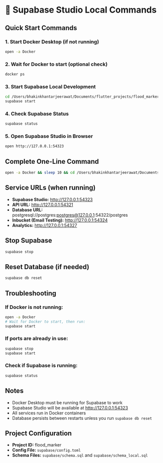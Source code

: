 # 🚀 Supabase Studio Local Commands

## Quick Start Commands

### 1. Start Docker Desktop (if not running)
```bash
open -a Docker
```

### 2. Wait for Docker to start (optional check)
```bash
docker ps
```

### 3. Start Supabase Local Development
```bash
cd /Users/bhakinkhantarjeerawat/Documents/flutter_projects/flood_marker/flood_marker
supabase start
```

### 4. Check Supabase Status
```bash
supabase status
```

### 5. Open Supabase Studio in Browser
```bash
open http://127.0.0.1:54323
```

## Complete One-Line Command
```bash
open -a Docker && sleep 10 && cd /Users/bhakinkhantarjeerawat/Documents/flutter_projects/flood_marker/flood_marker && supabase start && open http://127.0.0.1:54323
```

## Service URLs (when running)

- **Supabase Studio:** http://127.0.0.1:54323
- **API URL:** http://127.0.0.1:54321
- **Database URL:** postgresql://postgres:postgres@127.0.0.1:54322/postgres
- **Inbucket (Email Testing):** http://127.0.0.1:54324
- **Analytics:** http://127.0.0.1:54327

## Stop Supabase
```bash
supabase stop
```

## Reset Database (if needed)
```bash
supabase db reset
```

## Troubleshooting

### If Docker is not running:
```bash
open -a Docker
# Wait for Docker to start, then run:
supabase start
```

### If ports are already in use:
```bash
supabase stop
supabase start
```

### Check if Supabase is running:
```bash
supabase status
```

## Notes

- Docker Desktop must be running for Supabase to work
- Supabase Studio will be available at http://127.0.0.1:54323
- All services run in Docker containers
- Database persists between restarts unless you run `supabase db reset`

## Project Configuration

- **Project ID:** flood_marker
- **Config File:** `supabase/config.toml`
- **Schema Files:** `supabase/schema.sql` and `supabase/schema_local.sql`
